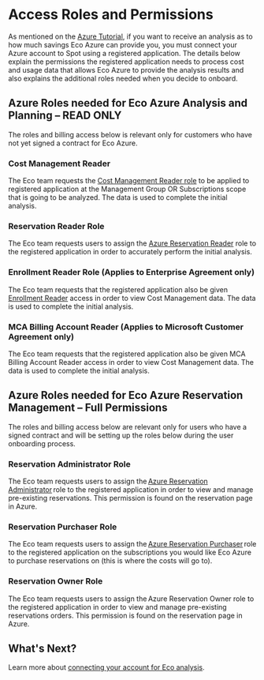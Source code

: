 # Access Roles and Permissions

As mentioned on the [Azure Tutorial](eco/azure-tutorials/), if you want to receive an analysis as to how much savings Eco Azure can provide you, you must connect your Azure account to Spot using a registered application. The details below explain the permissions the registered application needs to process cost and usage data that allows Eco Azure to provide the analysis results and also explains the additional roles needed when you decide to onboard. 

## Azure Roles needed for Eco Azure Analysis and Planning – READ ONLY

The roles and billing access below is relevant only for customers who have not yet signed a contract for Eco Azure.

### Cost Management Reader

The Eco team requests the [Cost Management Reader role](https://docs.microsoft.com/en-us/azure/role-based-access-control/built-in-roles#cost-management-reader) to be applied to registered application at the Management Group OR Subscriptions scope that is going to be analyzed. The data is used to complete the initial analysis.

### Reservation Reader Role

The Eco team requests users to assign the [Azure Reservation Reader](https://docs.microsoft.com/en-us/azure/cost-management-billing/reservations/view-reservations#assign-a-reservation-reader-role-at-the-tenant-level) role to the registered application in order to accurately perform the initial analysis.

### Enrollment Reader Role (Applies to Enterprise Agreement only)

The Eco team requests that the registered application also be given [Enrollment Reader](https://learn.microsoft.com/en-us/azure/cost-management-billing/manage/assign-roles-azure-service-principals#permissions-that-can-be-assigned-to-the-spn) access in order to view Cost Management data. The data is used to complete the initial analysis.

### MCA Billing Account Reader (Applies to Microsoft Customer Agreement only)

The Eco team requests that the registered application also be given MCA Billing Account Reader access in order to view Cost Management data. The data is used to complete the initial analysis.

## Azure Roles needed for Eco Azure Reservation Management – Full Permissions 

The roles and billing access below are relevant only for users who have a signed contract and will be setting up the roles below during the user onboarding process. 

### Reservation Administrator Role 

The Eco team requests users to assign the [Azure Reservation Administrator](https://learn.microsoft.com/en-us/azure/cost-management-billing/reservations/view-reservations#assign-a-reservation-reader-role-at-the-tenant-level) role to the registered application in order to view and manage pre-existing reservations. This permission is found on the reservation page in Azure. 

### Reservation Purchaser Role 

The Eco team requests users to assign the [Azure Reservation Purchaser](https://learn.microsoft.com/en-us/azure/role-based-access-control/built-in-roles#reservation-purchaser) role to the registered application on the subscriptions you would like Eco Azure to purchase reservations on (this is where the costs will go to).  

### Reservation Owner Role 

The Eco team requests users to assign the Azure Reservation Owner role to the registered application in order to view and manage pre-existing reservations orders. This permission is found on the reservation page in Azure. 

## What's Next?

Learn more about [connecting your account for Eco analysis](eco/getting-started/connect-azure-ea-to-eco).
